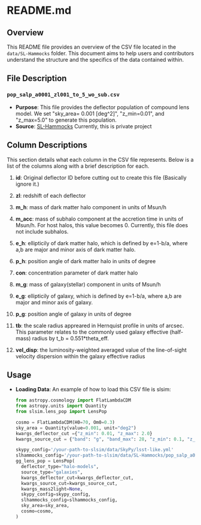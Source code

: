 # README.md

## Overview

This README file provides an overview of the CSV file located in the `data/SL-Hammocks` folder. This document aims to help users and contributors understand the structure and the specifics of the data contained within.

## File Description

### `pop_salp_a0001_zl001_to_5_wo_sub.csv`

- **Purpose**: This file provides the deflector population of compound lens model. We set "sky_area= 0.001 [deg^2]", "z_min=0.01", and "z_max=5.0" to generate this population.
- **Source**: [SL-Hammocks](https://github.com/kta-cosmo/SL-Hammocks) Currently, this is private project

## Column Descriptions

This section details what each column in the CSV file represents. Below is a list of the columns along with a brief description for each.

1. **id**: Original deflector ID before cutting out to create this file (Basically ignore it.)

2. **zl**: redshift of each deflector

3. **m_h**: mass of dark matter halo component in units of Msun/h

4. **m_acc**: mass of subhalo component at the accretion time in units of Msun/h. For host halos, this value becomes 0. Currently, this file does not include subhalos.

5. **e_h**: ellipticily of dark matter halo, which is defined by e=1-b/a, where a,b are major and minor axis of dark matter halo.

6. **p_h**: position angle of dark matter halo in units of degree

7. **con**: concentration parameter of dark matter halo

8. **m_g**: mass of galaxy(stellar) component in units of Msun/h

9. **e_g**: ellipticily of galaxy, which is defined by e=1-b/a, where a,b are major and minor axis of galaxy.

10. **p_g**: position angle of galaxy in units of degree

11. **tb**: the scale radius appreared in Hernquist profile in units of arcsec. This parameter relates to the commonly used galaxy effective (half-mass) radius by t_b = 0.551\*theta_eff.

12. **vel_disp**: the luminosity-weighted averaged value of the line-of-sight
    velocity dispersion within the galaxy effective radius

## Usage

- **Loading Data**: An example of how to load this CSV file is slsim:

  ```python
  from astropy.cosmology import FlatLambdaCDM
  from astropy.units import Quantity
  from slsim.lens_pop import LensPop

  cosmo = FlatLambdaCDM(H0=70, Om0=0.3)
  sky_area = Quantity(value=0.001, unit="deg2")
  kwargs_deflector_cut ={"z_min": 0.01, "z_max": 2.0}
  kwargs_source_cut = {"band": "g", "band_max": 28, "z_min": 0.1, "z_max": 5.0}

  skypy_config='/your-path-to-slsim/data/SkyPy/lsst-like.yml'
  slhammocks_config='/your-path-to-slsim/data/SL-Hammocks/pop_salp_a0001_zl001_to_5_wo_sub.csv'
  gg_lens_pop = LensPop(
    deflector_type="halo-models",
    source_type="galaxies",
    kwargs_deflector_cut=kwargs_deflector_cut,
    kwargs_source_cut=kwargs_source_cut,
    kwargs_mass2light=None,
    skypy_config=skypy_config,
    slhammocks_config=slhammocks_config,
    sky_area=sky_area,
    cosmo=cosmo,
  )
  ```
